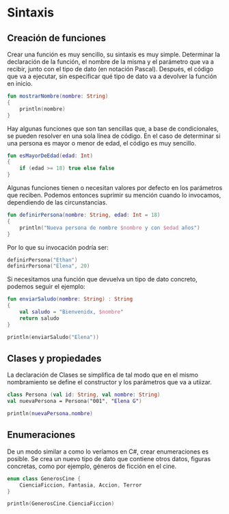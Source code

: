 # Sintaxis

## Creación de funciones

Crear una función es muy sencillo, su sintaxis es muy simple. Determinar la declaración de la función, el nombre de la misma y el parámetro que va a recibir, junto con el tipo de dato (en notación Pascal).
Después, el código que va a ejecutar, sin especificar qué tipo de dato va a devolver la función en inicio.

```kt
fun mostrarNombre(nombre: String)
{
    println(nombre)
}
```

Hay algunas funciones que son tan sencillas que, a base de condicionales, se pueden resolver en una sola línea de código. En el caso de determinar si una persona es mayor o menor de edad, el código es muy sencillo.

```kt
fun esMayorDeEdad(edad: Int)
{
    if (edad >= 18) true else false
}
```

Algunas funciones tienen o necesitan valores por defecto en los parámetros que reciben. Podemos entonces suprimir su mención cuando lo invocamos, dependiendo de las circunstancias.

```kt
fun definirPersona(nombre: String, edad: Int = 18)
{
    println("Nueva persona de nombre $nombre y con $edad años")
}
```

Por lo que su invocación podría ser:

```kt
definirPersona("Ethan")
definirPersona("Elena", 20)
```

Si necesitamos una función que devuelva un tipo de dato concreto, podemos seguir el ejemplo:

```kt
fun enviarSaludo(nombre: String) : String
{
    val saludo = "Bienvenidx, $nombre"
    return saludo
}

println(enviarSaludo("Elena"))
```

## Clases y propiedades

La declaración de Clases se simplifica de tal modo que en el mismo nombramiento se define el constructor y los parámetros que va a utiizar.

```kt
class Persona (val id: String, val nombre: String)
val nuevaPersona = Persona("001", "Elena G")

println(nuevaPersona.nombre)

```

## Enumeraciones

De un modo similar a como lo veríamos en C#, crear enumeraciones es posible. Se crea un nuevo tipo de dato que contiene otros datos, figuras concretas, como por ejemplo, géneros de ficción en el cine.

```kt
enum class GenerosCine {
    CienciaFiccion, Fantasia, Accion, Terror
}

println(GenerosCine.CienciaFiccion)

```
